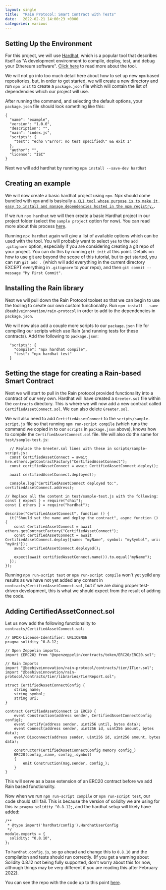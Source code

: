 ```yaml
---
layout: single
title:  "Rain Protocol: Smart Contract with Tests"
date:   2022-02-21 14:00:23 +0000
categories: various
---
```


## Setting Up the Environment

For this project, we will use [Hardhat][hardhat], which is a popular tool that describes itself as "A development environment to compile, deploy, test, and debug your Ethereum software". [Click here][hardhat] to read more about the tool.

We will not go into too much detail here about how to set up new `npm` based repositories, but, in order to get started, we will create a new directory and run `npm init` to create a `package.json` file which will contain the list of dependencies which our project will use.

After running the command, and selecting the default options, your `package.json` file should look something like this:

```
{
  "name": "example",
  "version": "1.0.0",
  "description": "",
  "main": "index.js",
  "scripts": {
    "test": "echo \"Error: no test specified\" && exit 1"
  },
  "author": "",
  "license": "ISC"
}
```

Next we will add hardhat by running `npm install --save-dev hardhat`

## Creating an example

We will now create a basic hardhat project using `npx`. Npx should come bundled with `npm` and is basically [`a CLI tool whose purpose is to make it easy to install and manage dependencies hosted in the npm registry.`][npx]. 

If we run `npx hardhat` we will then create a basic Hardhat project in our project folder (select the `sample project` option for now). You can read more about this process [here][hardhat]. 

Running `npx hardhat` again will give a list of available options which can be used with the tool. You will probably want to select `yes` to the `add .gitignore` option, especially if you are considering creating a git repo of your project. You can do this by running `git init` at this point. Details on how to use git are beyond the scope of this tutorial, but to get started, you can run `git add .` (which will add everything in the current directory EXCEPT everything in `.gitignore` to your repo), and then `git commit --message "My First Commit"`.

## Installing the Rain library

[//]: # (todo might want to add an install for openzepplin too, even though it is a dependency of Rain )

Next we will pull down the Rain Protocol toolset so that we can begin to use the tooling to create our own custom functionality. Run `npm install --save @beehiveinnovation/rain-protocol` in order to add to the dependencies in `package.json`. 

We will now also add a couple more scripts to our `package.json` file for compiling our scripts which use Rain (and running tests for these contracts). Add the following to `package.json`:

```
  "scripts": {
    "compile": "npx hardhat compile",
    "test": "npx hardhat test"
  }
```



## Setting the stage for creating a Rain-based Smart Contract

Next we will start to pull in the Rain protocol provided functionality into a contract of our very own. Hardhat will have created a `Greeter.sol` file within the `contracts` directory. This is where we will now add a new contract called `CertifiedAssetConnect.sol`. We can also delete `Greeter.sol`.

We will also need to add `CertifiedAssetConnect` to the `scripts/sample-script.js` file so that running `npm run-script compile` (which runs the command we copied in to our `scripts` in `package.json` above), knows how to compile the `CertifiedAssetConnect.sol` file. We will also do the same for `test/sample-test.js`:

```
  // Replace the Greeter.sol lines with these in scripts/sample-script.js:
  const CertifiedAssetConnect = await hre.ethers.getContractFactory("CertifiedAssetConnect");
  const certifiedAssetConnect = await CertifiedAssetConnect.deploy();

  await certifiedAssetConnect.deployed();

  console.log("CertifiedAssetConnect deployed to:", certifiedAssetConnect.address);
```

```
// Replace all the content in test/sample-test.js with the following:
const { expect } = require("chai");
const { ethers } = require("hardhat");

describe("CertifiedAssetConnect", function () {
  it("Should set the name and deploy the contract", async function () {
    const CertifiedAssetConnect = await ethers.getContractFactory("CertifiedAssetConnect");
    const certifiedAssetConnect = await CertifiedAssetConnect.deploy({name: "myName", symbol: "mySymbol", uri: "myUri"});
    await certifiedAssetConnect.deployed();

    expect(await certifiedAssetConnect.name()).to.equal("myName");
  });
});
```

Running `npm run-script test` or `npm run-script compile` won't yet yeild any results as we have not yet added any content in `contracts/CertifiedAssetConnect.sol`, but if we are doing proper test-driven development, this is what we should expect from the result of adding the code.

## Adding CertifiedAssetConnect.sol

Let us now add the following functionality to `contracts/CertifiedAssetConnect.sol`:

```
// SPDX-License-Identifier: UNLICENSE
pragma solidity ^0.8.12;

// Open Zeppelin imports.
import {ERC20} from "@openzeppelin/contracts/token/ERC20/ERC20.sol";

// Rain Imports
import "@beehiveinnovation/rain-protocol/contracts/tier/ITier.sol";
import "@beehiveinnovation/rain-protocol/contracts/tier/libraries/TierReport.sol";

struct CertifiedAssetConnectConfig {
    string name;
    string symbol;
    string uri;
}

contract CertifiedAssetConnect is ERC20 {
    event Construction(address sender, CertifiedAssetConnectConfig config);
    event Certify(address sender, uint256 until, bytes data);
    event Connect(address sender, uint256 id, uint256 amount, bytes data);
    event Disconnect(address sender, uint256 id, uint256 amount, bytes data);

    constructor(CertifiedAssetConnectConfig memory config_)
    ERC20(config_.name, config_.symbol)
    {
        emit Construction(msg.sender, config_);
    }
}
```

This will serve as a base extension of an ERC20 contract before we add Rain based functionality.

Now when we run `npm run-script compile` or `npm run-script test`, our code should still fail. This is because the version of solidity we are using for this is: `pragma solidity ^0.8.12;`, and the hardhat setup will likely have added:

```
/**
 * @type import('hardhat/config').HardhatUserConfig
 */
module.exports = {
  solidity: "0.8.10",
};
```

To `hardhat.config.js`, so go ahead and change this to `0.8.10` and the compilation and tests should run correctly. (If you get a warning about Solidity 0.8.12 not being fully supported, don't worry about this for now, although things may be very different if you are reading this after February 2022).

You can see the repo with the code up to this point [here][repo-stage-base].

[discord]: https://discord.gg/dzYS3JSwDP
[hardhat]: https://hardhat.org/getting-started/
[npx]: https://www.freecodecamp.org/news/npm-vs-npx-whats-the-difference/
[repo-stage-base]: https://github.com/unegma/rain-examples/releases/tag/stage-base